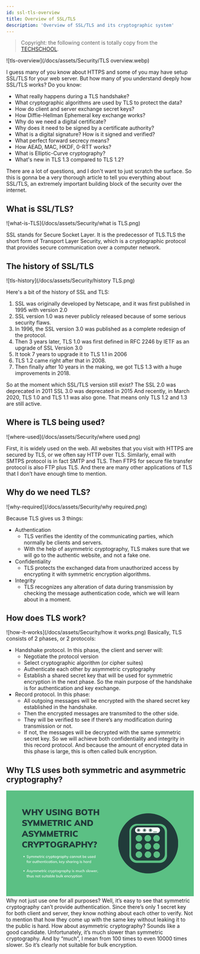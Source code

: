 ```yaml
---
id: ssl-tls-overview
title: Overview of SSL/TLS
description: 'Overview of SSL/TLS and its cryptographic system'
---
```

> Copyright: the following content is totally copy from the [TECHSCHOOL](https://dev.to/techschoolguru/a-complete-overview-of-ssl-tls-and-its-cryptographic-system-36pd).

![tls-overview](/docs/assets/Security/TLS overview.webp)

I guess many of you know about HTTPS and some of you may have setup SSL/TLS for your web server. But how many of you understand deeply how SSL/TLS works? Do you know:
- What really happens during a TLS handshake?
- What cryptographic algorithms are used by TLS to protect the data?
- How do client and server exchange secret keys?
- How Diffie-Hellman Ephemeral key exchange works?
- Why do we need a digital certificate?
- Why does it need to be signed by a certificate authority?
- What is a digital signature? How is it signed and verified?
- What perfect forward secrecy means?
- How AEAD, MAC, HKDF, 0-RTT works?
- What is Elliptic-Curve cryptography?
- What's new in TLS 1.3 compared to TLS 1.2?

There are a lot of questions, and I don't want to just scratch the surface. So this is gonna be a very thorough article to tell you everything about SSL/TLS, an extremely important building block of the security over the internet.

## What is SSL/TLS?

![what-is-TLS](/docs/assets/Security/what is TLS.png)

SSL stands for Secure Socket Layer. It is the predecessor of TLS.TLS the short form of Transport Layer Security, which is a cryptographic protocol that provides secure communication over a computer network.

## The history of SSL/TLS

![tls-history](/docs/assets/Security/history TLS.png)

Here's a bit of the history of SSL and TLS:
1. SSL was originally developed by Netscape, and it was first published in 1995 with version 2.0
1. SSL version 1.0 was never publicly released because of some serious security flaws.
1. In 1996, the SSL version 3.0 was published as a complete redesign of the protocol.
1. Then 3 years later, TLS 1.0 was first defined in RFC 2246 by IETF as an upgrade of SSL Version 3.0
1. It took 7 years to upgrade it to TLS 1.1 in 2006
1. TLS 1.2 came right after that in 2008.
1. Then finally after 10 years in the making, we got TLS 1.3 with a huge improvements in 2018.

So at the moment which SSL/TLS version still exist?
The SSL 2.0 was deprecated in 2011
SSL 3.0 was deprecated in 2015
And recently, in March 2020, TLS 1.0 and TLS 1.1 was also gone. That means only TLS 1.2 and 1.3 are still active.

## Where is TLS being used?

![where-used](/docs/assets/Security/where used.png)

First, it is widely used on the web. All websites that you visit with HTTPS are secured by TLS, or we often say HTTP over TLS.
Similarly, email with SMTPS protocol is in fact SMTP and TLS.
Then FTPS for secure file transfer protocol is also FTP plus TLS.
And there are many other applications of TLS that I don’t have enough time to mention.

## Why do we need TLS?

![why-required](/docs/assets/Security/why required.png)

Because TLS gives us 3 things:

- Authentication
  - TLS verifies the identity of the communicating parties, which normally be clients and servers. 
  - With the help of asymmetric cryptography, TLS makes sure that we will go to the authentic website, and not a fake one.
- Confidentiality
  - TLS protects the exchanged data from unauthorized access by encrypting it with symmetric encryption algorithms.
- Integrity
  - TLS recognizes any alteration of data during transmission by checking the message authentication code, which we will learn about in a moment.

## How does TLS work?

![how-it-works](/docs/assets/Security/how it works.png)
Basically, TLS consists of 2 phases, or 2 protocols:

- Handshake protocol. In this phase, the client and server will:
  - Negotiate the protocol version
  - Select cryptographic algorithm (or cipher suites)
  - Authenticate each other by asymmetric cryptography
  - Establish a shared secret key that will be used for symmetric encryption in the next phase.
  So the main purpose of the handshake is for authentication and key exchange.
- Record protocol. In this phase:
  - All outgoing messages will be encrypted with the shared secret key established in the handshake.
  - Then the encrypted messages are transmited to the other side.
  - They will be verified to see if there’s any modification during transmission or not.
  - If not, the messages will be decrypted with the same symmetric secret key.
  So we will achieve both confidentiality and integrity in this record protocol. And because the amount of encrypted data in this phase is large, this is often called bulk encryption.

## Why TLS uses both symmetric and asymmetric cryptography?
![sym and asym](/docs/assets/Security/sym-asym.png)
Why not just use one for all purposes?
Well, it’s easy to see that symmetric cryptography can’t provide authentication. Since there’s only 1 secret key for both client and server, they know nothing about each other to verify. Not to mention that how they come up with the same key without leaking it to the public is hard.
How about asymmetric cryptography? Sounds like a good candidate. Unfortunately, it’s much slower than symmetric cryptography. And by “much”, I mean from 100 times to even 10000 times slower. So it’s clearly not suitable for bulk encryption.
